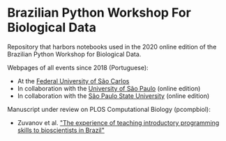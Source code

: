 # Brazilian Python Workshop For Biological Data

Repository that harbors notebooks used in the 2020 online edition of the Brazilian Python Workshop for Biological Data.

Webpages of all events since 2018 (Portuguese):
 * At the [Federal University of São Carlos](https://btwbd.gitlab.io/sitepythonbiodata2018/)
 * In collaboration with the [University of São Paulo](https://btwbd.gitlab.io/sitepythonbiodata2020/) (online edition)
 * In collaboration with the [São Paulo State University](https://btwbd.gitlab.io/sitepythonbiodata2021/) (online edition)
 
Manuscript under review on PLOS Computational Biology (pcompbiol):
 * Zuvanov et al. ["The experience of teaching introductory programming skills to bioscientists in Brazil"](https://doi.org/10.1371/journal.pcbi.1009534)
